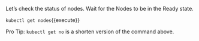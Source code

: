 Let’s check the status of nodes. Wait for the Nodes to be in the Ready state.

`kubectl get nodes`{{execute}}

Pro Tip: `kubectl get no` is a shorten version of the command above.